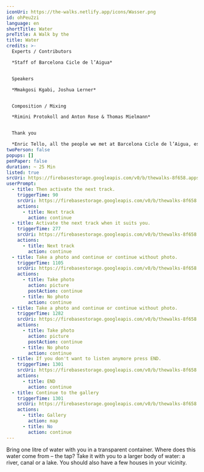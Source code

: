 ```yaml
---
iconUri: https://the-walks.netlify.app/icons/Wasser.png
id: ohPeu2zi
language: en
shortTitle: Water
preTitle: A Walk by the
title: Water
credits: >-
  Experts / Contributors

  *Staff of Barcelona Cicle de l’Aigua*


  Speakers

  *Mmakgosi Kgabi, Joshua Lerner*


  Composition / Mixing

  *Rimini Protokoll and Anton Rose & Thomas Mielmann*


  Thank you

  *Enric Tello, all the people we met at Barcelona Cicle de l’Aigua, especially Ignasi Batalle Barber and Gustavo Ramon Wilhelmi, Peter Breitenbach, Lilli Kuschel, Niki Neecke (Jardin Sonore), Zoï Wetzel*
twoPerson: false
popups: []
penPaper: false
duration: ~ 25 Min
listed: true
srcUri: https://firebasestorage.googleapis.com/v0/b/thewalks-8f658.appspot.com/o/mp3%2Fv0%2Fen_ohPeu2zi%2Fen_ohPeu2zi.mp3?alt=media&token=e0124ffd-760a-4e86-a568-ae488e69b368
userPrompt:
  - title: Then activate the next track.
    triggerTime: 90
    srcUri: https://firebasestorage.googleapis.com/v0/b/thewalks-8f658.appspot.com/o/mp3%2Fv0%2Fen_ohPeu2zi%2Fen_ohPeu2zi_loop_1.mp3?alt=media&token=8069de2e-5093-430b-8d5b-bc3fb6922560
    actions:
      - title: Next track
        action: continue
  - title: Activate the next track when it suits you.
    triggerTime: 277
    srcUri: https://firebasestorage.googleapis.com/v0/b/thewalks-8f658.appspot.com/o/mp3%2Fv0%2Fen_ohPeu2zi%2Fen_ohPeu2zi_loop_2.mp3?alt=media&token=03362bce-85e9-4f22-9b36-4a99a289a817
    actions:
      - title: Next track
        action: continue
  - title: Take a photo and continue or continue without photo.
    triggerTime: 1105
    srcUri: https://firebasestorage.googleapis.com/v0/b/thewalks-8f658.appspot.com/o/mp3%2Fv0%2Fen_ohPeu2zi%2Fen_ohPeu2zi_loop_3.mp3?alt=media&token=9c1a754d-893e-4f29-9bd8-c4ea4922abbf
    actions:
      - title: Take photo
        action: picture
        postAction: continue
      - title: No photo
        action: continue
  - title: Take a photo and continue or continue without photo.
    triggerTime: 1282
    srcUri: https://firebasestorage.googleapis.com/v0/b/thewalks-8f658.appspot.com/o/mp3%2Fv0%2Fen_ohPeu2zi%2Fen_ohPeu2zi_loop_4.mp3?alt=media&token=70560651-2eb6-4d57-bd89-92ab067e108d
    actions:
      - title: Take photo
        action: picture
        postAction: continue
      - title: No photo
        action: continue
  - title: If you don't want to listen anymore press END.
    triggerTime: 1301
    srcUri: https://firebasestorage.googleapis.com/v0/b/thewalks-8f658.appspot.com/o/mp3%2Fv0%2Fen_ohPeu2zi%2Fen_ohPeu2zi_loop_5.mp3?alt=media&token=7729457a-be8b-4f9a-a963-bf85b387c794
    actions:
      - title: END
        action: continue
  - title: Continue to the gallery
    triggerTime: 1301
    srcUri: https://firebasestorage.googleapis.com/v0/b/thewalks-8f658.appspot.com/o/static%2Fmedias%2Fmulti_Zeubeel8_loop.mp3?alt=media&token=88349085-3303-48b9-bdc6-fd7b09519a26
    actions:
      - title: Gallery
        action: map
      - title: No
        action: continue
---
```

Bring one litre of water with you in a transparent container. Where does this water come from – the tap? Take it with you to a larger body of water: a river, canal or a lake. You should also have a few houses in your vicinity.
